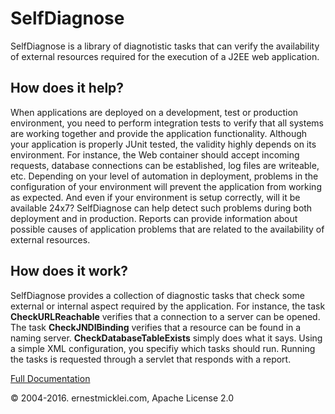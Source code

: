 # SelfDiagnose

SelfDiagnose is a library of diagnotistic tasks that can verify the availability of external resources required for the execution of a J2EE web application.

## How does it help?

When applications are deployed on a development, test or production environment, you need to perform integration tests to verify that all systems are working together and provide the application functionality.
Although your application is properly JUnit tested, the validity highly depends on its environment. For instance, the Web container should accept incoming requests, database connections can be established, log files are writeable, etc.
Depending on your level of automation in deployment, problems in the configuration of your environment will prevent the application from working as expected. And even if your environment is setup correctly, will it be available 24x7? SelfDiagnose can help detect such problems during both deployment and in production. Reports can provide information about possible causes of application problems that are related to the availability of external resources.

## How does it work? 

SelfDiagnose provides a collection of diagnostic tasks that check some external or internal aspect required by the application. For instance, the task **CheckURLReachable** verifies that a connection to a server can be opened. The task **CheckJNDIBinding** verifies that a resource can be found in a naming server. **CheckDatabaseTableExists** simply does what it says. Using a simple XML configuration, you specifiy which tasks should run. Running the tasks is requested through a servlet that responds with a report.          

[Full Documentation](http://selfdiagnose.sourceforge.net/)

&copy; 2004-2016. ernestmicklei.com, Apache License 2.0